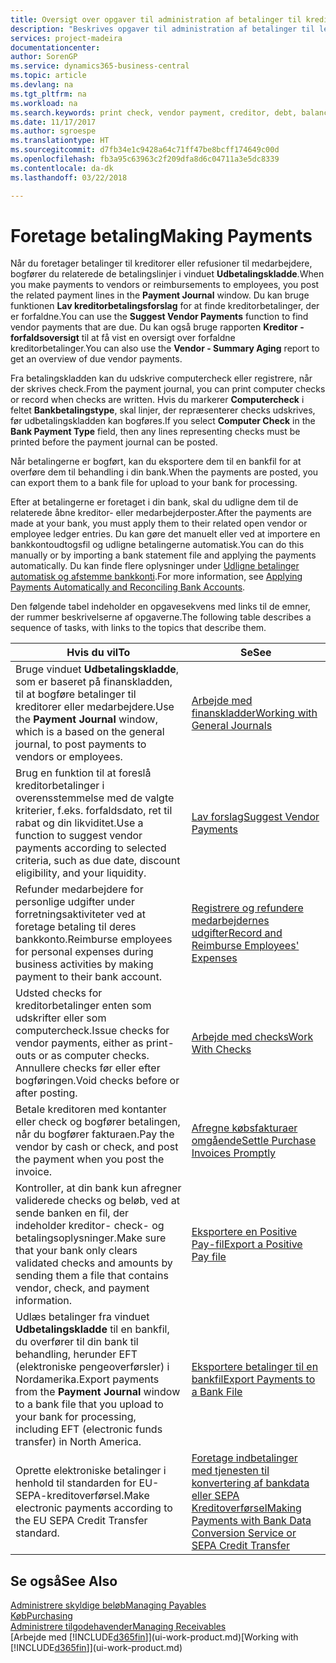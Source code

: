 ```yaml
---
title: Oversigt over opgaver til administration af betalinger til kreditorer | Microsoft Docs
description: "Beskrives opgaver til administration af betalinger til leverandører eller kreditorer, herunder bogføring af betalingslinjer og visning af en oversigt over den forfaldne saldo."
services: project-madeira
documentationcenter: 
author: SorenGP
ms.service: dynamics365-business-central
ms.topic: article
ms.devlang: na
ms.tgt_pltfrm: na
ms.workload: na
ms.search.keywords: print check, vendor payment, creditor, debt, balance due, AP
ms.date: 11/17/2017
ms.author: sgroespe
ms.translationtype: HT
ms.sourcegitcommit: d7fb34e1c9428a64c71ff47be8bcff174649c00d
ms.openlocfilehash: fb3a95c63963c2f209dfa8d6c04711a3e5dc8339
ms.contentlocale: da-dk
ms.lasthandoff: 03/22/2018

---
```

# <a name="making-payments"></a><span data-ttu-id="bca0e-103">Foretage betaling</span><span class="sxs-lookup"><span data-stu-id="bca0e-103">Making Payments</span></span>
<span data-ttu-id="bca0e-104">Når du foretager betalinger til kreditorer eller refusioner til medarbejdere, bogfører du relaterede de betalingslinjer i vinduet **Udbetalingskladde**.</span><span class="sxs-lookup"><span data-stu-id="bca0e-104">When you make payments to vendors or reimbursements to employees, you post the related payment lines in the **Payment Journal** window.</span></span> <span data-ttu-id="bca0e-105">Du kan bruge funktionen **Lav kreditorbetalingsforslag** for at finde kreditorbetalinger, der er forfaldne.</span><span class="sxs-lookup"><span data-stu-id="bca0e-105">You can use the **Suggest Vendor Payments** function to find vendor payments that are due.</span></span> <span data-ttu-id="bca0e-106">Du kan også bruge rapporten **Kreditor - forfaldsoversigt** til at få vist en oversigt over forfaldne kreditorbetalinger.</span><span class="sxs-lookup"><span data-stu-id="bca0e-106">You can also use the **Vendor - Summary Aging** report to get an overview of due vendor payments.</span></span>

<span data-ttu-id="bca0e-107">Fra betalingskladden kan du udskrive computercheck eller registrere, når der skrives check.</span><span class="sxs-lookup"><span data-stu-id="bca0e-107">From the payment journal, you can print computer checks or record when checks are written.</span></span> <span data-ttu-id="bca0e-108">Hvis du markerer **Computercheck** i feltet **Bankbetalingstype**, skal linjer, der repræsenterer checks udskrives, før udbetalingskladden kan bogføres.</span><span class="sxs-lookup"><span data-stu-id="bca0e-108">If you select **Computer Check** in the **Bank Payment Type** field, then any lines representing checks must be printed before the payment journal can be posted.</span></span>

<span data-ttu-id="bca0e-109">Når betalingerne er bogført, kan du eksportere dem til en bankfil for at overføre dem til behandling i din bank.</span><span class="sxs-lookup"><span data-stu-id="bca0e-109">When the payments are posted, you can export them to a bank file for upload to your bank for processing.</span></span>

<span data-ttu-id="bca0e-110">Efter at betalingerne er foretaget i din bank, skal du udligne dem til de relaterede åbne kreditor- eller medarbejderposter.</span><span class="sxs-lookup"><span data-stu-id="bca0e-110">After the payments are made at your bank, you must apply them to their related open vendor or employee ledger entries.</span></span> <span data-ttu-id="bca0e-111">Du kan gøre det manuelt eller ved at importere en bankkontoudtogsfil og udligne betalingerne automatisk.</span><span class="sxs-lookup"><span data-stu-id="bca0e-111">You can do this manually or by importing a bank statement file and applying the payments automatically.</span></span> <span data-ttu-id="bca0e-112">Du kan finde flere oplysninger under [Udligne betalinger automatisk og afstemme bankkonti](receivables-apply-payments-auto-reconcile-bank-accounts.md).</span><span class="sxs-lookup"><span data-stu-id="bca0e-112">For more information, see [Applying Payments Automatically and Reconciling Bank Accounts](receivables-apply-payments-auto-reconcile-bank-accounts.md).</span></span>

<span data-ttu-id="bca0e-113">Den følgende tabel indeholder en opgavesekvens med links til de emner, der rummer beskrivelserne af opgaverne.</span><span class="sxs-lookup"><span data-stu-id="bca0e-113">The following table describes a sequence of tasks, with links to the topics that describe them.</span></span>

| <span data-ttu-id="bca0e-114">Hvis du vil</span><span class="sxs-lookup"><span data-stu-id="bca0e-114">To</span></span> | <span data-ttu-id="bca0e-115">Se</span><span class="sxs-lookup"><span data-stu-id="bca0e-115">See</span></span> |
| --- | --- |
|<span data-ttu-id="bca0e-116">Bruge vinduet **Udbetalingskladde**, som er baseret på finanskladden, til at bogføre betalinger til kreditorer eller medarbejdere.</span><span class="sxs-lookup"><span data-stu-id="bca0e-116">Use the **Payment Journal** window, which is a based on the general journal, to post payments to vendors or employees.</span></span>|[<span data-ttu-id="bca0e-117">Arbejde med finanskladder</span><span class="sxs-lookup"><span data-stu-id="bca0e-117">Working with General Journals</span></span>](ui-work-general-journals.md)|
| <span data-ttu-id="bca0e-118">Brug en funktion til at foreslå kreditorbetalinger i overensstemmelse med de valgte kriterier, f.eks. forfaldsdato, ret til rabat og din likviditet.</span><span class="sxs-lookup"><span data-stu-id="bca0e-118">Use a function to suggest vendor payments according to selected criteria, such as due date, discount eligibility, and your liquidity.</span></span> |[<span data-ttu-id="bca0e-119">Lav forslag</span><span class="sxs-lookup"><span data-stu-id="bca0e-119">Suggest Vendor Payments</span></span>](payables-how-suggest-vendor-payments.md) |
|<span data-ttu-id="bca0e-120">Refunder medarbejdere for personlige udgifter under forretningsaktiviteter ved at foretage betaling til deres bankkonto.</span><span class="sxs-lookup"><span data-stu-id="bca0e-120">Reimburse employees for personal expenses during business activities by making payment to their bank account.</span></span>|[<span data-ttu-id="bca0e-121">Registrere og refundere medarbejdernes udgifter</span><span class="sxs-lookup"><span data-stu-id="bca0e-121">Record and Reimburse Employees' Expenses</span></span>](finance-how-record-reimburse-employee-expenses.md)|
| <span data-ttu-id="bca0e-122">Udsted checks for kreditorbetalinger enten som udskrifter eller som computercheck.</span><span class="sxs-lookup"><span data-stu-id="bca0e-122">Issue checks for vendor payments, either as print-outs or as computer checks.</span></span> <span data-ttu-id="bca0e-123">Annullere checks før eller efter bogføringen.</span><span class="sxs-lookup"><span data-stu-id="bca0e-123">Void checks before or after posting.</span></span> |[<span data-ttu-id="bca0e-124">Arbejde med checks</span><span class="sxs-lookup"><span data-stu-id="bca0e-124">Work With Checks</span></span>](payables-how-work-checks.md) |
| <span data-ttu-id="bca0e-125">Betale kreditoren med kontanter eller check og bogfører betalingen, når du bogfører fakturaen.</span><span class="sxs-lookup"><span data-stu-id="bca0e-125">Pay the vendor by cash or check, and post the payment when you post the invoice.</span></span> |[<span data-ttu-id="bca0e-126">Afregne købsfakturaer omgående</span><span class="sxs-lookup"><span data-stu-id="bca0e-126">Settle Purchase Invoices Promptly</span></span>](finance-how-to-settle-purchase-invoices-promptly.md) |
| <span data-ttu-id="bca0e-127">Kontroller, at din bank kun afregner validerede checks og beløb, ved at sende banken en fil, der indeholder kreditor- check- og betalingsoplysninger.</span><span class="sxs-lookup"><span data-stu-id="bca0e-127">Make sure that your bank only clears validated checks and amounts by sending them a file that contains vendor, check, and payment information.</span></span> |[<span data-ttu-id="bca0e-128">Eksportere en Positive Pay-fil</span><span class="sxs-lookup"><span data-stu-id="bca0e-128">Export a Positive Pay file</span></span>](finance-how-positive-pay.md) |
|<span data-ttu-id="bca0e-129">Udlæs betalinger fra vinduet **Udbetalingskladde** til en bankfil, du overfører til din bank til behandling, herunder EFT (elektroniske pengeoverførsler) i Nordamerika.</span><span class="sxs-lookup"><span data-stu-id="bca0e-129">Export payments from the **Payment Journal** window to a bank file that you upload to your bank for processing, including EFT (electronic funds transfer) in North America.</span></span> |[<span data-ttu-id="bca0e-130">Eksportere betalinger til en bankfil</span><span class="sxs-lookup"><span data-stu-id="bca0e-130">Export Payments to a Bank File</span></span>](payables-how-export-payments-bank-file.md)|
|<span data-ttu-id="bca0e-131">Oprette elektroniske betalinger i henhold til standarden for EU-SEPA-kreditoverførsel.</span><span class="sxs-lookup"><span data-stu-id="bca0e-131">Make electronic payments according to the EU SEPA Credit Transfer standard.</span></span>|[<span data-ttu-id="bca0e-132">Foretage indbetalinger med tjenesten til konvertering af bankdata eller SEPA Kreditoverførsel</span><span class="sxs-lookup"><span data-stu-id="bca0e-132">Making Payments with Bank Data Conversion Service or SEPA Credit Transfer</span></span>](finance-make-payments-with-bank-data-conversion-service-or-sepa-credit-transfer.md)|    

## <a name="see-also"></a><span data-ttu-id="bca0e-133">Se også</span><span class="sxs-lookup"><span data-stu-id="bca0e-133">See Also</span></span>
[<span data-ttu-id="bca0e-134">Administrere skyldige beløb</span><span class="sxs-lookup"><span data-stu-id="bca0e-134">Managing Payables</span></span>](payables-manage-payables.md)  
[<span data-ttu-id="bca0e-135">Køb</span><span class="sxs-lookup"><span data-stu-id="bca0e-135">Purchasing</span></span>](purchasing-manage-purchasing.md)  
[<span data-ttu-id="bca0e-136">Administrere tilgodehavender</span><span class="sxs-lookup"><span data-stu-id="bca0e-136">Managing Receivables</span></span>](receivables-manage-receivables.md)  
<span data-ttu-id="bca0e-137">[Arbejde med [!INCLUDE[d365fin](includes/d365fin_md.md)]](ui-work-product.md)</span><span class="sxs-lookup"><span data-stu-id="bca0e-137">[Working with [!INCLUDE[d365fin](includes/d365fin_md.md)]](ui-work-product.md)</span></span>  

